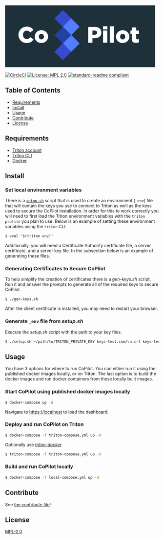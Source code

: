 ![CoPilot Logo](./assets/logo_dark.png)


[![CircleCI](https://img.shields.io/circleci/project/github/yldio/copilot/master.svg)](https://circleci.com/gh/yldio/copilot)
[![License: MPL 2.0](https://img.shields.io/badge/License-MPL%202.0-brightgreen.svg)](https://opensource.org/licenses/MPL-2.0)
[![standard-readme compliant](https://img.shields.io/badge/standard--readme-OK-green.svg)](https://github.com/RichardLitt/standard-readme)

## Table of Contents

- [Requirements](#requirements)
- [Install](#install)
- [Usage](#usage)
- [Contribute](#contribute)
- [License](#license)

## Requirements

- [Triton account](https://sso.joyent.com/signup)
- [Triton CLI](https://www.npmjs.com/package/triton)
- [Docker](https://www.docker.com/)

## Install

### Set local environment variables

There is a [`setup.sh`](./setup.sh) script that is used to create an environment (`_env`) file that will contain the keys you use to connect to Triton as well as the keys used to secure the CoPilot installation. In order for this to work correctly you will need to first load the Triton environment variables with the `triton profile` you plan to use. Below is an example of setting these environment variables using the `triton` CLI.

```sh
$ eval "$(triton env)"
```

Additionally, you will need a Certificate Authority certificate file, a server certificate, and a server key file. In the subsection below is an example of generating these files.

### Generating Certificates to Secure CoPilot

To help simplify the creation of certificates there is a _gen-keys.sh_ script. Run it and answer the prompts to generate all of the required keys to secure CoPilot.

```sh
$ ./gen-keys.sh
```

After the client certificate is installed, you may need to restart your browser.

### Generate `_env` file from _setup.sh_

Execute the _setup.sh_ script with the path to your key files.

```sh
$ ./setup.sh ~/path/to/TRITON_PRIVATE_KEY keys-test.com/ca.crt keys-test.com/server.key keys-test.com/server.crt
```

## Usage

You have 3 options for where to run CoPilot. You can either run it using the published docker images locally, or on Triton. The last option is to build the docker images and run docker containers from these locally built images.

### Start CoPilot using published docker images locally

```sh
$ docker-compose up -d
```

Navigate to [https://localhost]() to load the dashboard.


### Deploy and run CoPilot on Triton

```sh
$ docker-compose -f triton-compose.yml up -d
```

Optionally use [_triton-docker_](https://github.com/joyent/triton-docker-cli)
```sh
$ triton-compose -f triton-compose.yml up -d
```

### Build and run CoPilot locally

```sh
$ docker-compose -f local-compose.yml up -d
```

## Contribute

See [the contribute file](CONTRIBUTING.md)!

## License

[MPL-2.0](LICENSE)
